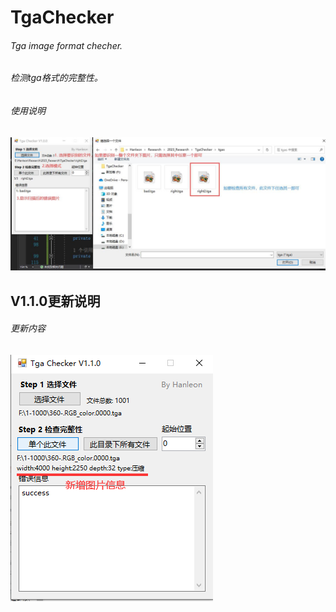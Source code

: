 # TgaChecker
 
###### Tga image format checher.
###### 检测tga格式的完整性。

###### 使用说明
![image](https://github.com/Hanleon/TgaChecker/blob/main/%E4%BD%BF%E7%94%A8%E8%AF%B4%E6%98%8E.jpg)


## V1.1.0更新说明
###### 更新内容
![image](https://github.com/Hanleon/TgaChecker/blob/main/V1.1.0.png)
